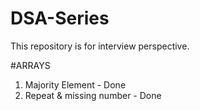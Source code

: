 # DSA-Series
This repository is for interview perspective.

#ARRAYS

1. Majority Element - Done
2. Repeat & missing number - Done
